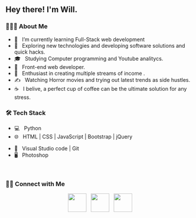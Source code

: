 <h2> Hey there! I'm Will.</h2>


<h3> 👨🏻‍💻 About Me </h3>

- 🔭 &nbsp; I’m currently learning Full-Stack web development
- 🤔 &nbsp; Exploring new technologies and developing software solutions and quick hacks.
- 🎓 &nbsp; Studying Computer programming and Youtube analitycs.
- 💼 &nbsp; Front-end web developer.
- 🌱 &nbsp; Enthusiast in creating multiple streams of income .
- ✍️ &nbsp; Watching Horror movies and trying out latest trends as side hustles.
- ☕ &nbsp; I belive, a perfect cup of coffee can be the ultimate solution for any stress. 

<h3>🛠 Tech Stack</h3>

- 💻 &nbsp; Python  
- 🌐 &nbsp; HTML | CSS | JavaScript | Bootstrap | jQuery
<!-- - 🛢 &nbsp;  React -->
- 🔧 &nbsp;  Visual Studio code  | Git
- 🖥 &nbsp;  Photoshop 

<br>




<h3> 🤝🏻 Connect with Me </h3>

<p align="center">
&nbsp; <a href="https://twitter.com/thetechdad87" target="_blank" rel="noopener noreferrer"><img src="https://img.icons8.com/plasticine/100/000000/twitter.png" width="50" /></a>  
&nbsp; <a href="mailto:thetechdad87@gmail.com" target="_blank" rel="noopener noreferrer"><img src="https://img.icons8.com/plasticine/100/000000/gmail.png"  width="50" /></a>
&nbsp; <a href="https://www.youtube.com/channel/UCjV0wdH89M-Cq7yO2v2rIvw/" target="_blank" rel="noopener noreferrer"><img src="https://img.icons8.com/plasticine/100/000000/youtube.png" width="50" /></a> 
</p>


